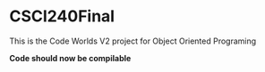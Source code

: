 # CSCI240Final
This is the Code Worlds V2 project for Object Oriented Programing

**Code should now be compilable**
